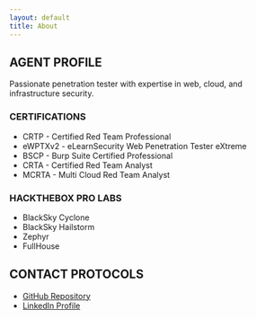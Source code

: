 ```yaml
---
layout: default
title: About
---
```


<div class="profile-section">
  <h2>AGENT PROFILE</h2>
  <p>Passionate penetration tester with expertise in web, cloud, and infrastructure security.</p>
  
  <h3>CERTIFICATIONS</h3>
  <ul>
    <li>CRTP - Certified Red Team Professional</li>
    <li>eWPTXv2 - eLearnSecurity Web Penetration Tester eXtreme</li>
    <li>BSCP - Burp Suite Certified Professional</li>
    <li>CRTA - Certified Red Team Analyst</li>
    <li>MCRTA - Multi Cloud Red Team Analyst</li>
  </ul>

  <h3>HACKTHEBOX PRO LABS</h3>
  <ul>
    <li>BlackSky Cyclone</li>
    <li>BlackSky Hailstorm</li>
    <li>Zephyr</li>
    <li>FullHouse</li>
  </ul>
</div>

<div class="contact-section">
  <h2>CONTACT PROTOCOLS</h2>
  <ul>
    <li><a href="https://github.com/redteamer403">GitHub Repository</a></li>
    <li><a href="https://www.linkedin.com/in/rustam-fakhrutdinov-1131b96a/">LinkedIn Profile</a></li>
  </ul>
</div>
